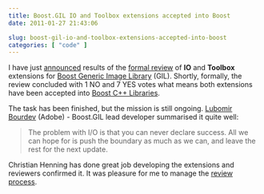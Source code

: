```yaml
---
title: Boost.GIL IO and Toolbox extensions accepted into Boost
date: 2011-01-27 21:43:06

slug: boost-gil-io-and-toolbox-extensions-accepted-into-boost
categories: [ "code" ]
---
```


I have just [announced](http://lists.boost.org/boost-announce/2011/01/0281.php) results of the [formal review](/?p=2131) of **IO** and **Toolbox** extensions for [Boost Generic Image Library](http://boost.org/doc/libs/release/libs/gil/doc/index.html) (GIL). Shortly, formally, the review concluded with 1 NO and 7 YES votes what means both extensions have been accepted into [Boost C++ Libraries](http://boost.org/libs/).


The task has been finished, but the mission is still ongoing. [Lubomir Bourdev](http://www.adobe.com/technology/people/sanjose/bourdev.html) (Adobe) - Boost.GIL lead developer summarised it quite well:


> The problem with I/O is that you can never declare success.
> All we can hope for is push the boundary as much as we can, and leave the rest for the next update. 


Christian Henning has done great job developing the extensions and reviewers confirmed it. It was pleasure for me to manage the [review process](http://www.boost.org/community/review_schedule.html).
